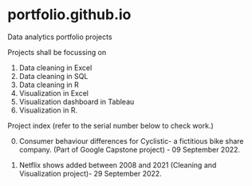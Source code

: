 # portfolio.github.io
Data analytics portfolio projects

Projects shall be focussing on 
1. Data cleaning in Excel
2. Data cleaning in SQL
3. Data cleaning in R
4. Visualization in Excel
5. Visualization dashboard in Tableau
6. Visualization in R.

Project index 
(refer to the serial number below to check work.)

0. Consumer behaviour differences for Cyclistic- a fictitious bike share company. (Part of Google Capstone project) - 09 September 2022.

1. Netflix shows added between 2008 and 2021 (Cleaning and Visualization project)- 29 September 2022.
